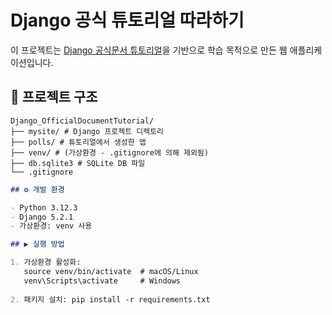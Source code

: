 # Django 공식 튜토리얼 따라하기

이 프로젝트는 [Django 공식문서 튜토리얼](https://docs.djangoproject.com/ko/stable/intro/)을 기반으로 학습 목적으로 만든 웹 애플리케이션입니다.

## 📁 프로젝트 구조
```
Django_OfficialDocumentTutorial/  
├── mysite/ # Django 프로젝트 디렉토리  
├── polls/ # 튜토리얼에서 생성한 앱  
├── venv/ # (가상환경 - .gitignore에 의해 제외됨)  
├── db.sqlite3 # SQLite DB 파일  
└── .gitignore
```

```markdown
## ⚙️ 개발 환경

- Python 3.12.3
- Django 5.2.1
- 가상환경: venv 사용

## ▶️ 실행 방법

1. 가상환경 활성화:
   source venv/bin/activate  # macOS/Linux
   venv\Scripts\activate     # Windows
   
2. 패키지 설치: pip install -r requirements.txt
```

